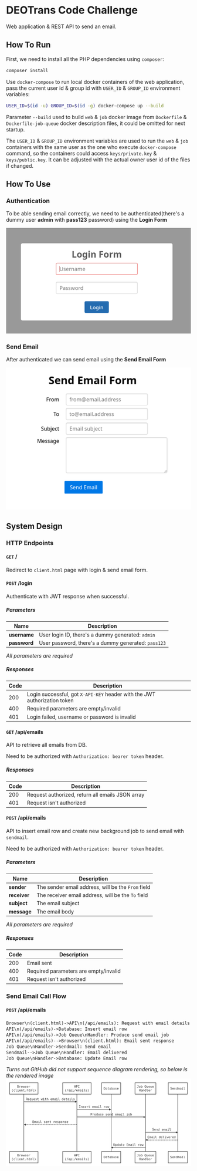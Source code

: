 # DEOTrans Code Challenge

Web application & REST API to send an email.

## How To Run

First, we need to install all the PHP dependencies using `composer`:

```bash
composer install
```

Use `docker-compose` to run local docker containers of the web application, pass the current user id & group id with `USER_ID` & `GROUP_ID` environment variables:

```bash
USER_ID=$(id -u) GROUP_ID=$(id -g) docker-compose up --build
```

Parameter `--build` used to build `web` & `job` docker image from `Dockerfile` & `Dockerfile-job-queue` docker description files, it could be omitted for next startup.

The `USER_ID` & `GROUP_ID` environment variables are used to run the `web` & `job` containers with the same user as the one who execute `docker-compose` command, so the containers could access `keys/private.key` & `keys/public.key`. It can be adjusted with the actual owner user id of the files if changed.

## How To Use

### Authentication

To be able sending email correctly, we need to be authenticated(there's a dummy user **admin** with **pass123** password) using the **Login Form**

![Login Form](images/login_form.png)

### Send Email

After authenticated we can send email using the **Send Email Form**

![Send Email Form](images/send_email_form.png)

## System Design

### HTTP Endpoints

#### `GET` /

Redirect to `client.html` page with login & send email form.

#### `POST` /login

Authenticate with JWT response when successful.

##### Parameters

| Name         | Description                                         |
| ------------ | --------------------------------------------------- |
| **username** | User login ID, there's a dummy generated: `admin`   |
| **password** | User password, there's a dummy generated: `pass123` |

*All parameters are required*

##### Responses

| Code | Description                                                  |
| ---- | ------------------------------------------------------------ |
| 200  | Login successful, got `X-API-KEY` header with the JWT authorization token |
| 400  | Required parameters are empty/invalid                        |
| 401  | Login failed, username or password is invalid                |

#### `GET` /api/emails

API to retrieve all emails from DB.

Need to be authorized with `Authorization: bearer token` header.

##### Responses

| Code | Description                                      |
| ---- | ------------------------------------------------ |
| 200  | Request authorized, return all emails JSON array |
| 401  | Request isn't authorized                         |

#### `POST` /api/emails

API to insert email row and create new background job to send email with `sendmail`.

Need to be authorized with `Authorization: bearer token` header.

##### Parameters

| Name         | Description                                        |
| ------------ | -------------------------------------------------- |
| **sender**   | The sender email address, will be the `From` field |
| **receiver** | The receiver email address, will be the `To` field |
| **subject**  | The email subject                                  |
| **message**  | The email body                                     |

*All parameters are required*

##### Responses

| Code | Description                           |
| ---- | ------------------------------------- |
| 200  | Email sent                            |
| 400  | Required parameters are empty/invalid |
| 401  | Request isn't authorized              |

### Send Email Call Flow

#### `POST` /api/emails

```sequence
Browser\n(client.html)->API\n(/api/emails): Request with email details
API\n(/api/emails)->Database: Insert email row
API\n(/api/emails)->Job Queue\nHandler: Produce send email job
API\n(/api/emails)-->Browser\n(client.html): Email sent response
Job Queue\nHandler->Sendmail: Send email
Sendmail-->Job Queue\nHandler: Email delivered
Job Queue\nHandler->Database: Update Email row
```

*Turns out GitHub did not support sequence diagram rendering, so below is the rendered image*
![API Call Flow](images/api_call_flow.png)
